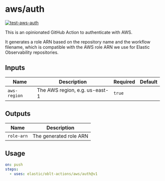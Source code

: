 # <!--name-->aws/auth<!--/name-->
[![test-aws-auth](https://github.com/elastic/oblt-actions/actions/workflows/test-aws-auth.yml/badge.svg?branch=main)](https://github.com/elastic/oblt-actions/actions/workflows/test-aws-auth.yml)

<!--description-->
This is an opinionated GitHub Action to authenticate with AWS.

It generates a role ARN based on the repository name and the workflow filename, which is compatible with the
AWS role ARN we use for Elastic Observability repositories.
<!--/description-->

## Inputs
<!--inputs-->
| Name         | Description                    | Required | Default |
|--------------|--------------------------------|----------|---------|
| `aws-region` | The AWS region, e.g. us-east-1 | `true`   | ` `     |
<!--/inputs-->

## Outputs
<!--outputs-->
| Name       | Description            |
|------------|------------------------|
| `role-arn` | The generated role ARN |
<!--/outputs-->

## Usage
<!--usage action="elastic/oblt-actions/**" version="env:VERSION"-->
```yaml
on: push
steps:
  - uses: elastic/oblt-actions/aws/auth@v1
```
<!--/usage-->
